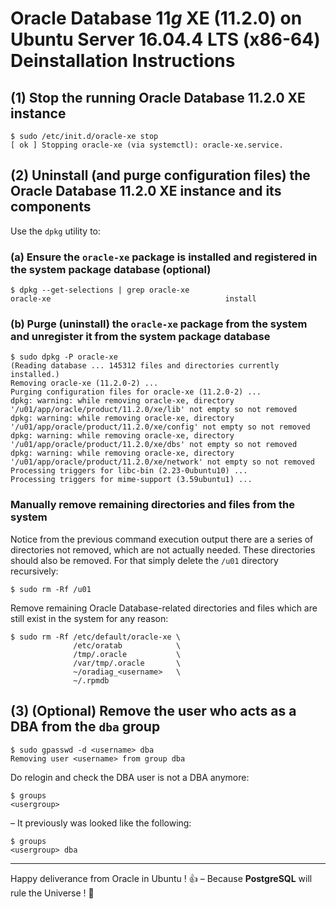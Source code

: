 # Oracle Database 11*g* XE (11.2.0) on Ubuntu Server 16.04.4 LTS (x86-64) Deinstallation Instructions

## (1) Stop the running Oracle Database 11.2.0 XE instance

```
$ sudo /etc/init.d/oracle-xe stop
[ ok ] Stopping oracle-xe (via systemctl): oracle-xe.service.
```

## (2) Uninstall (and purge configuration files) the Oracle Database 11.2.0 XE instance and its components

Use the `dpkg` utility to:

### (a) Ensure the `oracle-xe` package is installed and registered in the system package database (optional)

```
$ dpkg --get-selections | grep oracle-xe
oracle-xe                                       install
```

### (b) Purge (uninstall) the `oracle-xe` package from the system and unregister it from the system package database

```
$ sudo dpkg -P oracle-xe
(Reading database ... 145312 files and directories currently installed.)
Removing oracle-xe (11.2.0-2) ...
Purging configuration files for oracle-xe (11.2.0-2) ...
dpkg: warning: while removing oracle-xe, directory '/u01/app/oracle/product/11.2.0/xe/lib' not empty so not removed
dpkg: warning: while removing oracle-xe, directory '/u01/app/oracle/product/11.2.0/xe/config' not empty so not removed
dpkg: warning: while removing oracle-xe, directory '/u01/app/oracle/product/11.2.0/xe/dbs' not empty so not removed
dpkg: warning: while removing oracle-xe, directory '/u01/app/oracle/product/11.2.0/xe/network' not empty so not removed
Processing triggers for libc-bin (2.23-0ubuntu10) ...
Processing triggers for mime-support (3.59ubuntu1) ...
```

### Manually remove remaining directories and files from the system

Notice from the previous command execution output there are a series of directories not removed, which are not actually needed. These directories should also be removed. For that simply delete the `/u01` directory recursively:

```
$ sudo rm -Rf /u01
```

Remove remaining Oracle Database-related directories and files which are still exist in the system for any reason:

```
$ sudo rm -Rf /etc/default/oracle-xe \
              /etc/oratab            \
              /tmp/.oracle           \
              /var/tmp/.oracle       \
              ~/oradiag_<username>   \
              ~/.rpmdb
```

## (3) (Optional) Remove the user who acts as a DBA from the `dba` group

```
$ sudo gpasswd -d <username> dba
Removing user <username> from group dba
```

Do relogin and check the DBA user is not a DBA anymore:

```
$ groups
<usergroup>
```

&ndash; It previously was looked like the following:

```
$ groups
<usergroup> dba
```

---

Happy deliverance from Oracle in Ubuntu ! :+1: &ndash; Because **PostgreSQL** will rule the Universe ! :blue_heart:
